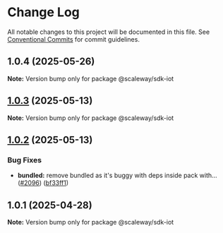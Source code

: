 # Change Log

All notable changes to this project will be documented in this file.
See [Conventional Commits](https://conventionalcommits.org) for commit guidelines.

## 1.0.4 (2025-05-26)

**Note:** Version bump only for package @scaleway/sdk-iot

## [1.0.3](https://github.com/scaleway/scaleway-sdk-js/compare/@scaleway/sdk-iot@1.0.2...@scaleway/sdk-iot@1.0.3) (2025-05-13)

**Note:** Version bump only for package @scaleway/sdk-iot

## [1.0.2](https://github.com/scaleway/scaleway-sdk-js/compare/@scaleway/sdk-iot@1.0.1...@scaleway/sdk-iot@1.0.2) (2025-05-13)

### Bug Fixes

- **bundled:** remove bundled as it's buggy with deps inside pack with… ([#2096](https://github.com/scaleway/scaleway-sdk-js/issues/2096)) ([bf33ff1](https://github.com/scaleway/scaleway-sdk-js/commit/bf33ff1f9cdd951add94817dac27239c86ef5437))

## 1.0.1 (2025-04-28)

**Note:** Version bump only for package @scaleway/sdk-iot
